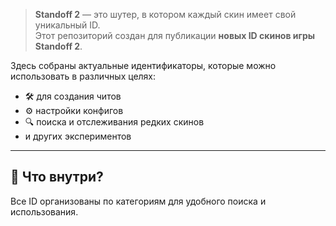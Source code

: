 
> **Standoff 2** — это шутер, в котором каждый скин имеет свой уникальный ID.  
> Этот репозиторий создан для публикации **новых ID скинов игры Standoff 2**.

Здесь собраны актуальные идентификаторы, которые можно использовать в различных целях:
- 🛠 для создания читов
- ⚙️ настройки конфигов
- 🔍 поиска и отслеживания редких скинов
- и других экспериментов

---

## 📂 Что внутри?
Все ID организованы по категориям для удобного поиска и использования.


